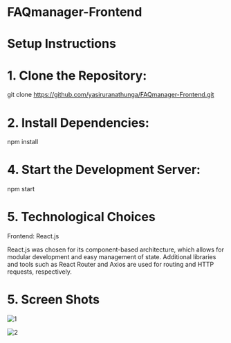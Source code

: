 # FAQmanager-Frontend

# Setup Instructions

# 1. Clone the Repository:
git clone https://github.com/yasiruranathunga/FAQmanager-Frontend.git

# 2. Install Dependencies:

npm install

# 4. Start the Development Server:
 npm start

# 5. Technological Choices

Frontend: React.js

React.js was chosen for its component-based architecture, which allows for modular development and easy management of state.
Additional libraries and tools such as React Router and Axios are used for routing and HTTP requests, respectively.

# 5. Screen Shots

![1](https://github.com/yasiruranathunga/FAQmanager-Frontend/assets/79520949/8ecf00b7-8e67-41be-a09e-e541a3b9bddc)


![2](https://github.com/yasiruranathunga/FAQmanager-Frontend/assets/79520949/b34c81cb-ff61-43ac-84d0-e76d30e68648)
